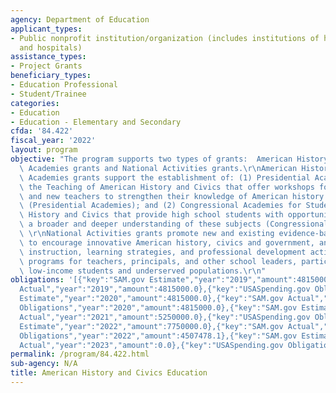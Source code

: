 ```yaml
---
agency: Department of Education
applicant_types:
- Public nonprofit institution/organization (includes institutions of higher education
  and hospitals)
assistance_types:
- Project Grants
beneficiary_types:
- Education Professional
- Student/Trainee
categories:
- Education
- Education - Elementary and Secondary
cfda: '84.422'
fiscal_year: '2022'
layout: program
objective: "The program supports two types of grants:  American History and Civics\
  \ Academies grants and National Activities grants.\r\nAmerican History and Civics\
  \ Academies grants support the establishment of: (1) Presidential Academies for\
  \ the Teaching of American History and Civics that offer workshops for both veteran\
  \ and new teachers to strengthen their knowledge of American history and civics\
  \ (Presidential Academies); and (2) Congressional Academies for Students of American\
  \ History and Civics that provide high school students with opportunities to develop\
  \ a broader and deeper understanding of these subjects (Congressional Academies).\
  \ \r\nNational Activities grants promote new and existing evidence-based strategies\
  \ to encourage innovative American history, civics and government, and geography\
  \ instruction, learning strategies, and professional development activities and\
  \ programs for teachers, principals, and other school leaders, particularly for\
  \ low-income students and underserved populations.\r\n"
obligations: '[{"key":"SAM.gov Estimate","year":"2019","amount":4815000.0},{"key":"SAM.gov
  Actual","year":"2019","amount":4815000.0},{"key":"USASpending.gov Obligations","year":"2019","amount":4019196.0},{"key":"SAM.gov
  Estimate","year":"2020","amount":4815000.0},{"key":"SAM.gov Actual","year":"2020","amount":4815000.0},{"key":"USASpending.gov
  Obligations","year":"2020","amount":4815000.0},{"key":"SAM.gov Estimate","year":"2021","amount":5250000.0},{"key":"SAM.gov
  Actual","year":"2021","amount":5250000.0},{"key":"USASpending.gov Obligations","year":"2021","amount":4087852.0},{"key":"SAM.gov
  Estimate","year":"2022","amount":7750000.0},{"key":"SAM.gov Actual","year":"2022","amount":7750000.0},{"key":"USASpending.gov
  Obligations","year":"2022","amount":4507478.1},{"key":"SAM.gov Estimate","year":"2023","amount":23000000.0},{"key":"SAM.gov
  Actual","year":"2023","amount":0.0},{"key":"USASpending.gov Obligations","year":"2023","amount":0.0}]'
permalink: /program/84.422.html
sub-agency: N/A
title: American History and Civics Education
---
```

